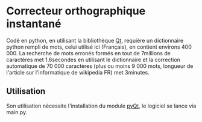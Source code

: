 Correcteur orthographique instantané
=========

Codé en python, en utilisant la bibliothèque [Qt](http://fr.wikipedia.org/wiki/PyQt), requière un dictionnaire python rempli de mots, celui utilisé ici (Français), en contient environs 400 000. 
La recherche de mots erronés formés en tout de 7millions de caractères met 1.6secondes en utilisant le dictionnaire et la correction automatique de 70 000 caractères (plus ou moins 9 000 mots, longueur de l'article sur l'informatique de wikipedia FR) met 3minutes. 

Utilisation
------------

Son utilisation nécessite l'installation du module [pyQt](http://www.riverbankcomputing.co.uk/software/pyqt/download), le logiciel se lance via main.py. 
